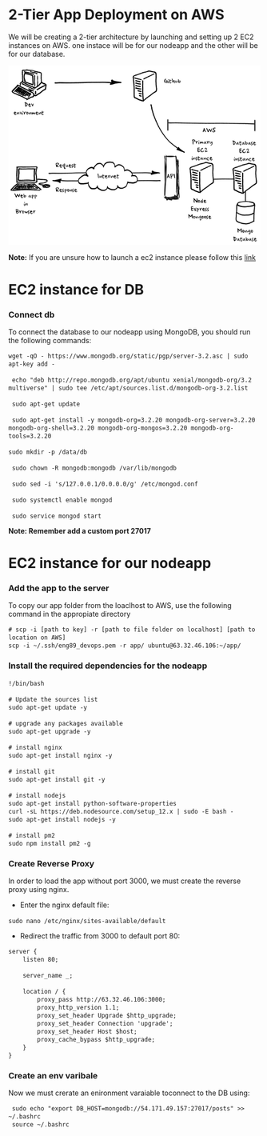 # 2-Tier App Deployment on AWS
We will be creating a 2-tier architecture by launching and setting up 2 EC2 instances on AWS. one instace will be for our nodeapp and the other will be for our database. 

![img](img/x.png)

**Note:** If you are unsure how to launch a ec2 instance please follow this [link](https://github.com/brittanyharrison/aws_cloud_computing)
# EC2 instance for DB

### Connect db 
To connect the database to our nodeapp using MongoDB, you should run the following commands:

```
wget -qO - https://www.mongodb.org/static/pgp/server-3.2.asc | sudo apt-key add -

 echo "deb http://repo.mongodb.org/apt/ubuntu xenial/mongodb-org/3.2 multiverse" | sudo tee /etc/apt/sources.list.d/mongodb-org-3.2.list

 sudo apt-get update

 sudo apt-get install -y mongodb-org=3.2.20 mongodb-org-server=3.2.20 mongodb-org-shell=3.2.20 mongodb-org-mongos=3.2.20 mongodb-org-tools=3.2.20

sudo mkdir -p /data/db

 sudo chown -R mongodb:mongodb /var/lib/mongodb

 sudo sed -i 's/127.0.0.1/0.0.0.0/g' /etc/mongod.conf

 sudo systemctl enable mongod

 sudo service mongod start

```

**Note: Remember add a custom port 27017**

# EC2 instance for our nodeapp

### Add the app to the server 

To copy our app folder from the loaclhost to AWS, use the following command in the appropiate directory 
```
# scp -i [path to key] -r [path to file folder on localhost] [path to location on AWS]
scp -i ~/.ssh/eng89_devops.pem -r app/ ubuntu@63.32.46.106:~/app/
```

### Install the required dependencies for the nodeapp

```
!/bin/bash

# Update the sources list
sudo apt-get update -y

# upgrade any packages available
sudo apt-get upgrade -y

# install nginx
sudo apt-get install nginx -y

# install git
sudo apt-get install git -y

# install nodejs
sudo apt-get install python-software-properties
curl -sL https://deb.nodesource.com/setup_12.x | sudo -E bash -
sudo apt-get install nodejs -y

# install pm2
sudo npm install pm2 -g

```

### Create Reverse Proxy 

In order to load the app  without port 3000, we must create the reverse proxy using nginx.

- Enter the nginx default file:

`sudo nano /etc/nginx/sites-available/default`

- Redirect the traffic from 3000 to default port 80:

```
server {
    listen 80;

    server_name _;

    location / {
        proxy_pass http://63.32.46.106:3000;
        proxy_http_version 1.1;
        proxy_set_header Upgrade $http_upgrade;
        proxy_set_header Connection 'upgrade';
        proxy_set_header Host $host;
        proxy_cache_bypass $http_upgrade;
    }
}
```

### Create an env varibale 
Now we must crerate an enironment varaiable toconnect to the DB using:

```
 sudo echo "export DB_HOST=mongodb://54.171.49.157:27017/posts" >> ~/.bashrc
 source ~/.bashrc
 ```


